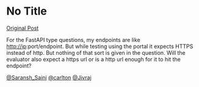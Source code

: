 # No Title

[Original Post](https://discourse.onlinedegree.iitm.ac.in/t/169029/228)

<p>For the FastAPI type questions, my endpoints are like <a href="http://ip" rel="noopener nofollow ugc">http://ip</a>:port/endpoint. But while testing using the portal it expects HTTPS instead of http. But nothing of that sort is given in the question. Will the evaluator also expect a https url or is a http url enough for it to hit the endpoint?</p>
<p><a class="mention" href="/u/saransh_saini">@Saransh_Saini</a> <a class="mention" href="/u/carlton">@carlton</a> <a class="mention" href="/u/jivraj">@Jivraj</a></p>